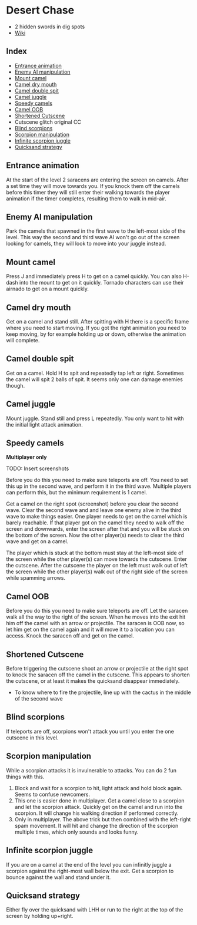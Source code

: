 # Desert Chase

- 2 hidden swords in dig spots
- [Wiki](https://castlecrashers.fandom.com/wiki/Desert_Chase)

## Index

- [Entrance animation](#entrance)
- [Enemy AI manipulation](#enemy-manip)
- [Mount camel](#camel-mount)
- [Camel dry mouth](#camel-dry)
- [Camel double spit](#camel-spit)
- [Camel juggle](#mount-juggle)
- [Speedy camels](#camel-speed)
- [Camel OOB](#camel-oob)
- [Shortened Cutscene](#cutscene-shorten)
- Cutscene glitch original CC
- [Blind scorpions](#scorpion-blind)
- [Scorpion manipulation](#scorpion-manip)
- [Infinite scorpion juggle](#scorpion-juggle)
- [Quicksand strategy](#quicksand)

## <a name="entrance"></a>Entrance animation

At the start of the level 2 saracens are entering the screen on camels. After a set time they will move towards you. If you knock them off the camels before this timer they will still enter their walking towards the player animation if the timer completes, resulting them to walk in mid-air.

## <a name="enemy-manip"></a>Enemy AI manipulation

Park the camels that spawned in the first wave to the left-most side of the level. This way the second and third wave AI won't go out of the screen looking for camels, they will look to move into your juggle instead.

## <a name="camel-mount"></a>Mount camel

Press J and immediately press H to get on a camel quickly.
You can also H-dash into the mount to get on it quickly.
Tornado characters can use their airnado to get on a mount quickly.

## <a name="camel-dry"></a>Camel dry mouth

Get on a camel and stand still.
After spitting with H there is a specific frame where you need to start moving.
If you got the right animation you need to keep moving, by for example holding up or down, otherwise the animation will complete.

## <a name="camel-spit"></a>Camel double spit

Get on a camel. Hold H to spit and repeatedly tap left or right. Sometimes the camel will spit 2 balls of spit.
It seems only one can damage enemies though.

## <a name="mount-juggle"></a>Camel juggle

Mount juggle. Stand still and press L repeatedly. You only want to hit with the initial light attack animation.

## <a name="camel-speed"></a>Speedy camels

**Multiplayer only**

TODO: Insert screenshots

Before you do this you need to make sure teleports are off.
You need to set this up in the second wave, and perform it in the third wave.
Multiple players can perform this, but the minimum requirement is 1 camel.

Get a camel on the right spot (screenshot) before you clear the second wave.
Clear the second wave and and leave one enemy alive in the third wave to make things easier.
One player needs to get on the camel which is barely reachable.
If that player got on the camel they need to walk off the screen and downwards, enter the screen after that and you will be stuck on the bottom of the screen.
Now the other player(s) needs to clear the third wave and get on a camel.

The player which is stuck at the bottom must stay at the left-most side of the screen while the other player(s) can move towards the cutscene. Enter the cutscene. After the cutscene the player on the left must walk out of left the screen while the other player(s) walk out of the right side of the screen while spamming arrows.

## <a name="camel-oob"></a>Camel OOB

Before you do this you need to make sure teleports are off.
Let the saracen walk all the way to the right of the screen. When he moves into the exit hit him off the camel with an arrow or projectile. The saracen is OOB now, so let him get on the camel again and it will move it to a location you can access. Knock the saracen off and get on the camel.

## <a name="cutscene-shorten"></a>Shortened Cutscene

Before triggering the cutscene shoot an arrow or projectile at the right spot to knock the saracen off the camel in the cutscene. This appears to shorten the cutscene, or at least it makes the quicksand disappear immediately.
- To know where to fire the projectile, line up with the cactus in the middle of the second wave

## <a name="scorpion-blind"></a>Blind scorpions

If teleports are off, scorpions won't attack you until you enter the one cutscene in this level.

## <a name="scorpion-manip"></a>Scorpion manipulation

While a scorpion attacks it is invulnerable to attacks. You can do 2 fun things with this.

1. Block and wait for a scorpion to hit, light attack and hold block again. Seems to confuse newcomers.
2. This one is easier done in multiplayer. Get a camel close to a scorpion and let the scorpion attack. Quickly get on the camel and run into the scorpion. It will change his walking direction if performed correctly.
3. Only in multiplayer. The above trick but then combined with the left-right spam movement. It will hit and change the direction of the scorpion multiple times, which only sounds and looks funny.

## <a name="scorpion-juggle"></a>Infinite scorpion juggle

If you are on a camel at the end of the level you can infinitly juggle a scorpion against the right-most wall below the exit.
Get a scorpion to bounce against the wall and stand under it.

## <a name="quicksand"></a>Quicksand strategy

Either fly over the quicksand with LHH or run to the right at the top of the screen by holding up+right.
